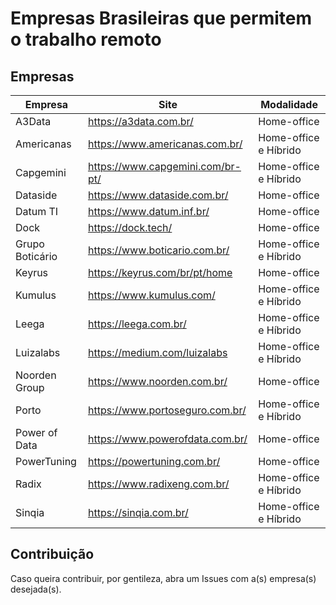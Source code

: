 # Empresas Brasileiras que permitem o trabalho remoto


## Empresas




| Empresa         | Site                              | Modalidade            | 
| -------         | ---                               | ---                   |
| A3Data          | https://a3data.com.br/            | Home-office           |
| Americanas      | https://www.americanas.com.br/    | Home-office e Híbrido |
| Capgemini       | https://www.capgemini.com/br-pt/  | Home-office e Híbrido |
| Dataside        | https://www.dataside.com.br/      | Home-office           |
| Datum TI        | https://www.datum.inf.br/         | Home-office           |
| Dock            | https://dock.tech/                | Home-office           |
| Grupo Boticário | https://www.boticario.com.br/     | Home-office e Híbrido |
| Keyrus          | https://keyrus.com/br/pt/home     | Home-office           |
| Kumulus         | https://www.kumulus.com/          | Home-office e Híbrido |
| Leega           | https://leega.com.br/             | Home-office e Híbrido |
| Luizalabs       | https://medium.com/luizalabs      | Home-office e Híbrido |    
| Noorden Group   | https://www.noorden.com.br/       | Home-office           |
| Porto           | https://www.portoseguro.com.br/   | Home-office e Híbrido |
| Power of Data   | https://www.powerofdata.com.br/   | Home-office           |
| PowerTuning     | https://powertuning.com.br/       | Home-office           |
| Radix           | https://www.radixeng.com.br/      | Home-office e Híbrido |
| Sinqia          | https://sinqia.com.br/            | Home-office e Híbrido |



## Contribuição

Caso queira contribuir, por gentileza, abra um Issues com a(s) empresa(s) desejada(s).
